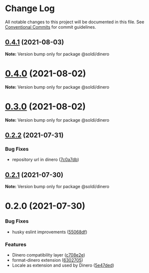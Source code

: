 # Change Log

All notable changes to this project will be documented in this file.
See [Conventional Commits](https://conventionalcommits.org) for commit guidelines.

## [0.4.1](https://github.com/nick-codes/soldi.js/compare/v0.4.0...v0.4.1) (2021-08-03)

**Note:** Version bump only for package @soldi/dinero





# [0.4.0](https://github.com/nick-codes/soldi.js/compare/v0.3.0...v0.4.0) (2021-08-02)

**Note:** Version bump only for package @soldi/dinero





# [0.3.0](https://github.com/nick-codes/soldi.js/compare/v0.2.2...v0.3.0) (2021-08-02)

**Note:** Version bump only for package @soldi/dinero





## [0.2.2](https://github.com/nick-codes/soldi.js/compare/v0.2.1...v0.2.2) (2021-07-31)


### Bug Fixes

* repository url in dinero ([7c0a7db](https://github.com/nick-codes/soldi.js/commit/7c0a7db86ea639c519d94a4947e0ee1a55115e2c))





## [0.2.1](https://github.com/nick.codes/soldi.js/compare/v0.2.0...v0.2.1) (2021-07-30)

**Note:** Version bump only for package @soldi/dinero





# 0.2.0 (2021-07-30)


### Bug Fixes

* husky eslint improvements ([55068df](https://github.com/nick.codes/soldi.js/commit/55068df97b31dcc1a287d1c9bfcc6f7b8d02ab49))


### Features

* Dinero compatibility layer ([c708e2e](https://github.com/nick.codes/soldi.js/commit/c708e2e28ea571c0f4957f2b81dbb30e16bd20fe))
* format-dinero extension ([6302705](https://github.com/nick.codes/soldi.js/commit/6302705a48b4f939a5193df3799832ff4cdd3a94))
* Locale as extension and used by Dinero ([5e47ded](https://github.com/nick.codes/soldi.js/commit/5e47ded279d22410b6301c4b083aa604c3779177))
